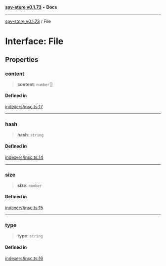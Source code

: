 [**spv-store v0.1.73**](../README.md) • **Docs**

***

[spv-store v0.1.73](../globals.md) / File

# Interface: File

## Properties

### content

> **content**: `number`[]

#### Defined in

[indexers/insc.ts:17](https://github.com/bitcoin-sv/spv-store/blob/9735342843cd2ea4b04983988f1fa98b59c98947/src/indexers/insc.ts#L17)

***

### hash

> **hash**: `string`

#### Defined in

[indexers/insc.ts:14](https://github.com/bitcoin-sv/spv-store/blob/9735342843cd2ea4b04983988f1fa98b59c98947/src/indexers/insc.ts#L14)

***

### size

> **size**: `number`

#### Defined in

[indexers/insc.ts:15](https://github.com/bitcoin-sv/spv-store/blob/9735342843cd2ea4b04983988f1fa98b59c98947/src/indexers/insc.ts#L15)

***

### type

> **type**: `string`

#### Defined in

[indexers/insc.ts:16](https://github.com/bitcoin-sv/spv-store/blob/9735342843cd2ea4b04983988f1fa98b59c98947/src/indexers/insc.ts#L16)
